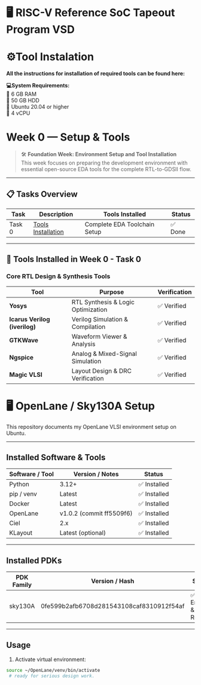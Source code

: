# 🖥️ RISC-V Reference SoC Tapeout Program VSD
# ⚙️Tool Instalation
<p><b>All the instructions for installation of required tools can be found here:</b></p>
<b>💻System Requirements:</b><br>
🧠 6 GB RAM<br>
💾 50 GB HDD<br>
🐧 Ubuntu 20.04 or higher<br>
🔲  4 vCPU<br>

# Week 0 — Setup & Tools

> 🛠 **Foundation Week: Environment Setup and Tool Installation**  
This week focuses on preparing the development environment with essential open-source EDA tools for the complete RTL-to-GDSII flow.

---

## 📋 Tasks Overview

| Task   | Description          | Tools Installed             | Status |
|--------|----------------------|-----------------------------|--------|
| Task 0 | [Tools Installation](#tools-installed-in-week-0---task-0) | Complete EDA Toolchain Setup | ✅ Done |

---

## 🧰 Tools Installed in Week 0 - Task 0

### Core RTL Design & Synthesis Tools

| Tool       | Purpose                             | Verification |
|------------|-------------------------------------|--------------|
| **Yosys**  | RTL Synthesis & Logic Optimization  | ✅ Verified  |
| **Icarus Verilog (iverilog)** | Verilog Simulation & Compilation | ✅ Verified  |
| **GTKWave**| Waveform Viewer & Analysis          | ✅ Verified  |
| **Ngspice**| Analog & Mixed-Signal Simulation    | ✅ Verified  |
| **Magic VLSI** | Layout Design & DRC Verification | ✅ Verified  |


# 🖥️ OpenLane / Sky130A Setup

This repository documents my OpenLane VLSI environment setup on Ubuntu.

---

## Installed Software & Tools

| Software / Tool | Version / Notes          | Status      |
|-----------------|------------------------|------------|
| Python          | 3.12+                  | ✅ Installed |
| pip / venv      | Latest                  | ✅ Installed |
| Docker          | Latest                  | ✅ Installed |
| OpenLane        | v1.0.2 (commit ff5509f6) | ✅ Installed |
| Ciel            | 2.x                     | ✅ Installed |
| KLayout         | Latest (optional)       | ✅ Installed |

---

## Installed PDKs

| PDK Family | Version / Hash                                      | Status               | Location                 |
|------------|----------------------------------------------------|--------------------|-------------------------|
| sky130A    | 0fe599b2afb6708d281543108caf8310912f54af         | ✅ Enabled & Ready | `~/.ciel/sky130A`       |

---

## Usage

1. Activate virtual environment:
```bash
source ~/OpenLane/venv/bin/activate
 # ready for serious design work.


